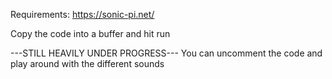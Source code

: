 Requirements: https://sonic-pi.net/

Copy the code into a buffer and hit run

---STILL HEAVILY UNDER PROGRESS---
You can uncomment the code and play around with the different sounds
